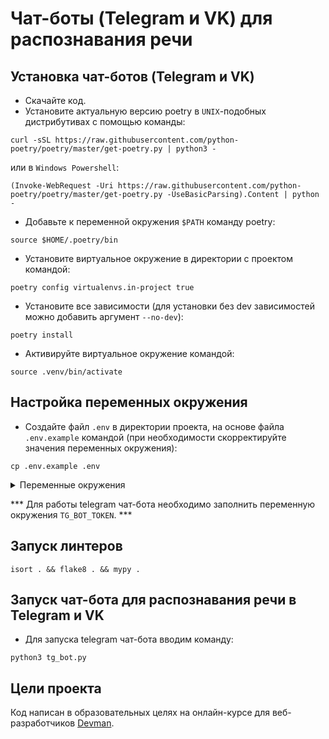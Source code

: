 # Чат-боты (Telegram и VK) для распознавания речи

## Установка чат-ботов (Telegram и VK)

- Скачайте код.
- Установите актуальную версию poetry в `UNIX`-подобных дистрибутивах с помощью команды:
```
curl -sSL https://raw.githubusercontent.com/python-poetry/poetry/master/get-poetry.py | python3 -
```
или в `Windows Powershell`:
```
(Invoke-WebRequest -Uri https://raw.githubusercontent.com/python-poetry/poetry/master/get-poetry.py -UseBasicParsing).Content | python -
```
- Добавьте к переменной окружения `$PATH` команду poetry:
```
source $HOME/.poetry/bin
```
- Установите виртуальное окружение в директории с проектом командой:
```
poetry config virtualenvs.in-project true
```
- Установите все зависимости (для установки без dev зависимостей можно добавить аргумент `--no-dev`):
```
poetry install
```
- Активируйте виртуальное окружение командой: 
```
source .venv/bin/activate
```

## Настройка переменных окружения

- Cоздайте файл `.env` в директории проекта, на основе файла `.env.example` командой 
(при необходимости скорректируйте значения переменных окружения):
```
cp .env.example .env
```
<details>
  <summary>Переменные окружения</summary>
  <pre>
    TG_BOT_TOKEN=
    LOGGING_LEVEL=ERROR
  </pre>
</details>

*** Для работы telegram чат-бота необходимо заполнить переменную окружения `TG_BOT_TOKEN`. ***


## Запуск линтеров

```
isort . && flake8 . && mypy .
```

## Запуск чат-бота для распознавания речи в Telegram и VK

- Для запуска telegram чат-бота вводим команду:
```
python3 tg_bot.py
```

## Цели проекта
Код написан в образовательных целях на онлайн-курсе для веб-разработчиков [Devman](https://dvmn.org).
